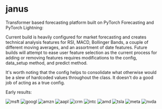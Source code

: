# janus
Transformer based forecasting platform built on PyTorch Forecasting and PyTorch Lightning: 

Current build is heavily configured for market forecasting and creates technical analysis features for RSI, MACD, Bollinger Bands, a couple of different moving averages, and an assortment of date features. Future builds will attempt to ease user feature selection as the current process for adding or removing features requires modifications to the config, data_setup method, and predict method.

It's worth noting that the config helps to consolidate what otherwise would be a slew of hardcoded values throughout the class. It doesn't do a good job of acting as a true config.

Early results:



![msft](https://user-images.githubusercontent.com/107731540/236591137-f0412ab8-f87b-4322-9c90-67cf60fd47e3.png)
![googl](https://user-images.githubusercontent.com/107731540/236591139-c53ee0bd-e543-4e71-aef6-f5cab33812a0.png)
![amzn](https://user-images.githubusercontent.com/107731540/236591141-b429418f-792d-4a7b-be7d-7a47d2190cd8.png)
![aapl](https://user-images.githubusercontent.com/107731540/236591142-bdb44ecd-8d8d-45b4-8573-c651a66c4d64.png)
![crm](https://user-images.githubusercontent.com/107731540/236591143-b6bc45a7-3c53-44d0-be41-8913fa0f070c.png)
![intc](https://user-images.githubusercontent.com/107731540/236591144-6434b223-95db-40db-a64b-1e47a03a5138.png)
![amd](https://user-images.githubusercontent.com/107731540/236591145-ab3569af-a5b7-4ea6-8ba9-9fba7ea93eeb.png)
![tsla](https://user-images.githubusercontent.com/107731540/236591146-94202306-f0b4-4ba7-a843-8540225ab694.png)
![meta](https://user-images.githubusercontent.com/107731540/236591147-a7eb3e08-1ab1-43ff-962b-2b08ad06b951.png)
![nvda](https://user-images.githubusercontent.com/107731540/236591148-a8997071-2676-4aa3-86fd-76f49d24cf2e.png)
